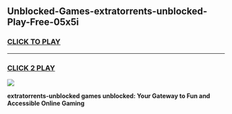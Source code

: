 
## Unblocked-Games-extratorrents-unblocked-Play-Free-05x5i
<h3>
<a href="https://premium76.site?title=extratorrents-unblocked&ref=20M">CLICK TO PLAY</a></h3>
<hr>

<h3>
<a href="https://premium76.site?title=extratorrents-unblocked&ref=20M">CLICK 2 PLAY</a>
  
</h3>

<a href="https://premium76.site?title=extratorrents-unblocked&ref=19M"><img src="https://clearcache.store/games.png"></a>


**extratorrents-unblocked games unblocked: Your Gateway to Fun and Accessible Online Gaming**
